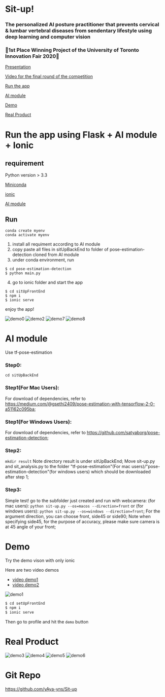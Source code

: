 # Sit-up!
### The personalized AI posture practitioner that prevents cervical & lumbar vertebral diseases from sendentary lifestyle using deep learning and computer vision

### :1st_place_medal:1st Place Winning Project of the University of Toronto Innovation Fair 2020:1st_place_medal:

[Presentation](/presentation)

[Video for the final round of the competition](https://drive.google.com/file/d/1A-nXtJDdQNL0YV1GFOn9JKkeLNTdISxA/view?usp=sharing)

[Run the app](#run-the-app-using-flask--ai-module--ionic)

[AI module](#ai-module)

[Demo](#demo) 


[Real Product](#real-product)


# Run the app using Flask + AI module + Ionic
## requirement 	
Python version > 3.3

[Miniconda](https://docs.conda.io/en/latest/miniconda.html)

 [ionic](https://ionicframework.com/docs/intro/cli)
 
[AI module](#ai-module)

## Run
```
conda create myenv
conda activate myenv
```
1. install all requiment according to AI module
2. copy paste all files in sitUpBackEnd to folder of pose-estimation-detection cloned from AI module
3. under conda environment, run 
```
$ cd pose-estimation-detection
$ python main.py
```
4. go to ionic folder and start the app
```
$ cd sitUpFrontEnd
$ npm i
$ ionic serve
```
enjoy the app!

![demo0](demoPic/demo.png)
![demo2](demoPic/demo2.png)
![demo7](demoPic/demo7.png)
![demo8](demoPic/demo8.png)

# AI module

Use tf-pose-estimation
### Step0:
```cd sitUpBackEnd```
### Step1(For Mac Users): 
For download of dependencies, refer to https://medium.com/@gsethi2409/pose-estimation-with-tensorflow-2-0-a51162c095ba;

### Step1(For Windows Users):
For download of dependencies, refer to https://github.com/satyaborg/pose-estimation-detection;

### Step2: 
```mkdir result``` Note directory result is under sitUpBackEnd;
Move sit-up.py and sit_analysis.py to the folder "tf-pose-estimation"(For mac users)/"pose-estimation-detection"(for windows users) which should be downloaded after step 1;

### Step3: 

Simple test! go to the subfolder just created and run with webcamera: (for mac users): ```python sit-up.py --os=macos --direction=front``` or 
(for windows users): ```python sit-up.py --os=windows --direction=front```;
For the argument direction, you can choose front, side45 or side90;
Note when specifying side45, for the purpose of accuracy, please make sure camera is at 45 angle of your front;

# Demo
Try the demo vison with only ionic

Here are two  video demos 

- [video demo1](demoPic/demo.mp4)
- [video demo2](demoPic/demo.mp4)

![demo1](demoPic/demo1.png)

```bash
$ cd setUpFrontEnd 
$ npm i
$ ionic serve
```

Then go to profile and hit the `demo` button

# Real Product
![demo3](demoPic/demo3.png)
![demo4](demoPic/demo4.png)
![demo5](demoPic/demo5.png)
![demo6](demoPic/demo6.png)

# Git Repo
https://github.com/yAya-yns/Sit-up
